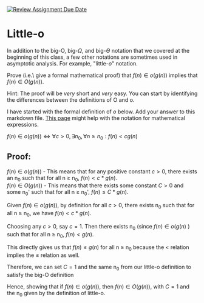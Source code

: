 [![Review Assignment Due Date](https://classroom.github.com/assets/deadline-readme-button-24ddc0f5d75046c5622901739e7c5dd533143b0c8e959d652212380cedb1ea36.svg)](https://classroom.github.com/a/wM4-KOzy)
# Little-o

In addition to the big-O, big-$\Omega$, and big-$\Theta$ notation that
we covered at the beginning of this class, a few other notations are sometimes
used in asymptotic analysis.  For example, "little-$o$" notation.

Prove (i.e.\ give a formal mathematical proof) that $f(n)\in o(g(n))$ implies
that $f(n)\in O(g(n))$.

Hint: The proof will be *very* short and *very* easy. You can start by
identifying the differences between the definitions of O and o.

I have started with the formal definition of $o$ below. Add your answer to this
markdown file. [This
page](https://docs.github.com/en/get-started/writing-on-github/working-with-advanced-formatting/writing-mathematical-expressions)
might help with the notation for mathematical expressions.

$f(n)\in o(g(n)) \iff \forall c>0, \exists n_0, \forall n\ge n_0: f(n) < c g(n)$

## Proof:
$f(n) ∈ o(g(n))$ - This means that for any positive constant $c > 0$, there exists an n<sub>0</sub> such that for all n ≥ n<sub>0</sub>, $f(n) < c * g(n)$. <br />
$f(n) ∈ O(g(n))$ - This means that there exists some constant $C > 0$ and some n<sub>0</sub>' such that for all n ≥ n<sub>0</sub>', $f(n) ≤ C * g(n)$.

Given $f(n) ∈ o(g(n))$, by definition for all $c > 0$, there exists n<sub>0</sub> such that for all n ≥ n<sub>0</sub>, we have $f(n) < c * g(n)$.

Choosing any $c > 0$, say $c = 1$. Then there exists n<sub>0</sub> (since $f(n) ∈ o(g(n)$ ) such that for all n ≥ n<sub>0</sub>, $f(n) < g(n)$.

This directly gives us that $f(n) ≤ g(n)$ for all n ≥ n<sub>0</sub> because the < relation implies the ≤ relation as well.

Therefore, we can set $C = 1$ and  the same n<sub>0</sub> from our little-o definition to satisfy the big-O definition

Hence, showing that if $f(n) ∈ o(g(n))$, then $f(n) ∈ O(g(n))$, with $C = 1$ and the  n<sub>0</sub> given by the definition of little-o.


